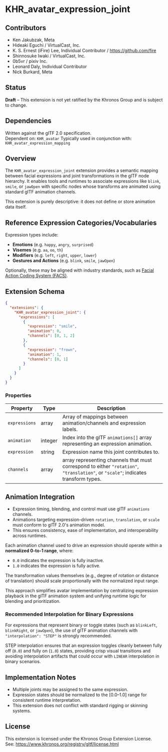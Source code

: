 # KHR_avatar_expression_joint

## Contributors

- Ken Jakubzak, Meta
- Hideaki Eguchi / VirtualCast, Inc.
- K. S. Ernest (iFire) Lee, Individual Contributor / https://github.com/fire
- Shinnosuke Iwaki / VirtualCast, Inc.
- 0b5vr / pixiv Inc.
- Leonard Daly, Individual Contributor
- Nick Burkard, Meta

## Status

**Draft** – This extension is not yet ratified by the Khronos Group and is subject to change.

## Dependencies

Written against the glTF 2.0 specification.  
Dependent on: `KHR_avatar`
Typically used in conjunction with: `KHR_avatar_expression_mapping`

## Overview

The `KHR_avatar_expression_joint` extension provides a semantic mapping between facial expressions and joint transformations in the glTF node hierarchy. It enables tools and runtimes to associate expressions like `blink`, `smile`, or `jawOpen` with specific nodes whose transforms are animated using standard glTF animation channels.

This extension is purely descriptive: it does not define or store animation data itself.

## Reference Expression Categories/Vocabularies

Expression types include:

- **Emotions** (e.g. `happy`, `angry`, `surprised`)
- **Visemes** (e.g. `aa`, `oo`, `th`)
- **Modifiers** (e.g. `left`, `right`, `upper`, `lower`)
- **Gestures and Actions** (e.g. `blink`, `smile`, `jawOpen`)

Optionally, these may be aligned with industry standards, such as [Facial Action Coding System (FACS)](https://en.wikipedia.org/wiki/Facial_Action_Coding_System).

## Extension Schema

```json
{
  "extensions": {
    "KHR_avatar_expression_joint": {
      "expressions": [
        {
          "expression": "smile",
          "animation": 0,
          "channels": [0, 1, 2]
        },
        {
          "expression": "frown",
          "animation": 1,
          "channels": [0, 1]
        }
      ]
    }
  }
}
```

### Properties

| Property      | Type    | Description                                                                                                                        |
| ------------- | ------- | ---------------------------------------------------------------------------------------------------------------------------------- |
| `expressions` | array   | Array of mappings between animation/channels and expression labels.                                                                |
| `animation`   | integer | Index into the glTF `animations[]` array representing an expression animation.                                                     |
| `expression`  | string  | Expression name this joint contributes to.                                                                                         |
| `channels`    | array   | array representing channels that must correspond to either `"rotation"`, `"translation"`, or `"scale"`; indicates transform types. |

## Animation Integration

- Expression timing, blending, and control must use glTF `animations` channels.
- Animations targeting expression-driven `rotation`, `translation`, or `scale` must conform to glTF 2.0's animation model.
- This ensures consistency, ease of implementation, and interoperability across runtimes.

Each animation channel used to drive an expression should operate within a **normalized 0-to-1 range**, where:

- `0.0` indicates the expression is fully inactive.
- `1.0` indicates the expression is fully active.

The transformation values themselves (e.g., degree of rotation or distance of translation) should scale proportionally with the normalized input range.

This approach simplifies avatar implementation by centralizing expression playback in the glTF animation system and unifying runtime logic for blending and prioritization.

### Recommended Interpolation for Binary Expressions

For expressions that represent binary or toggle states (such as `blinkLeft`, `blinkRight`, or `jawOpen`), the use of glTF animation channels with `"interpolation": "STEP"` is strongly recommended.

STEP interpolation ensures that an expression toggles cleanly between fully off (`0.0`) and fully on (`1.0`) states, providing crisp visual transitions and avoiding interpolation artifacts that could occur with `LINEAR` interpolation in binary scenarios.

## Implementation Notes

- Multiple joints may be assigned to the same expression.
- Expression states should be normalized to the [0.0–1.0] range for consistent runtime interpretation.
- This extension does not conflict with standard rigging or skinning systems.

## License

This extension is licensed under the Khronos Group Extension License.  
See: https://www.khronos.org/registry/gltf/license.html
